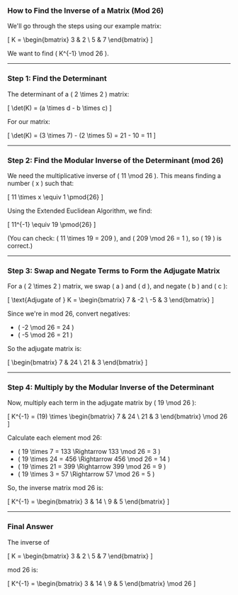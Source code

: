 ### **How to Find the Inverse of a Matrix (Mod 26)**

We'll go through the steps using our example matrix:

\[
K =
\begin{bmatrix} 3 & 2 \\ 5 & 7 \end{bmatrix}
\]

We want to find \( K^{-1} \mod 26 \).

---

### **Step 1: Find the Determinant**

The determinant of a \( 2 \times 2 \) matrix:

\[
\det(K) = (a \times d - b \times c)
\]

For our matrix:

\[
\det(K) = (3 \times 7) - (2 \times 5) = 21 - 10 = 11
\]

---

### **Step 2: Find the Modular Inverse of the Determinant (mod 26)**

We need the multiplicative inverse of \( 11 \mod 26 \). This means finding a number \( x \) such that:

\[
11 \times x \equiv 1 \pmod{26}
\]

Using the Extended Euclidean Algorithm, we find:

\[
11^{-1} \equiv 19 \pmod{26}
\]

(You can check: \( 11 \times 19 = 209 \), and \( 209 \mod 26 = 1 \), so \( 19 \) is correct.)

---

### **Step 3: Swap and Negate Terms to Form the Adjugate Matrix**

For a \( 2 \times 2 \) matrix, we swap \( a \) and \( d \), and negate \( b \) and \( c \):

\[
\text{Adjugate of } K =
\begin{bmatrix} 7 & -2 \\ -5 & 3 \end{bmatrix}
\]

Since we're in mod 26, convert negatives:
- \( -2 \mod 26 = 24 \)
- \( -5 \mod 26 = 21 \)

So the adjugate matrix is:

\[
\begin{bmatrix} 7 & 24 \\ 21 & 3 \end{bmatrix}
\]

---

### **Step 4: Multiply by the Modular Inverse of the Determinant**

Now, multiply each term in the adjugate matrix by \( 19 \mod 26 \):

\[
K^{-1} =
(19) \times
\begin{bmatrix} 7 & 24 \\ 21 & 3 \end{bmatrix} \mod 26
\]

Calculate each element mod 26:

- \( 19 \times 7 = 133 \Rightarrow 133 \mod 26 = 3 \)
- \( 19 \times 24 = 456 \Rightarrow 456 \mod 26 = 14 \)
- \( 19 \times 21 = 399 \Rightarrow 399 \mod 26 = 9 \)
- \( 19 \times 3 = 57 \Rightarrow 57 \mod 26 = 5 \)

So, the inverse matrix mod 26 is:

\[
K^{-1} =
\begin{bmatrix} 3 & 14 \\ 9 & 5 \end{bmatrix}
\]

---

### **Final Answer**

The inverse of 

\[
K =
\begin{bmatrix} 3 & 2 \\ 5 & 7 \end{bmatrix}
\]

mod 26 is:

\[
K^{-1} =
\begin{bmatrix} 3 & 14 \\ 9 & 5 \end{bmatrix} \mod 26
\]
